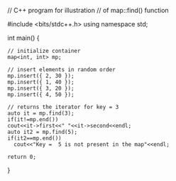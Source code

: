 
// C++ program for illustration 
// of map::find() function 


#include <bits/stdc++.h> 
using namespace std; 

int main() 
{ 

	// initialize container 
	map<int, int> mp; 

	// insert elements in random order 
	mp.insert({ 2, 30 }); 
	mp.insert({ 1, 40 }); 
	mp.insert({ 3, 20 }); 
	mp.insert({ 4, 50 }); 

	// returns the iterator for key = 3 
	auto it = mp.find(3);
    if(it!=mp.end())
    cout<<it->first<<" "<<it->second<<endl;
    auto it2 = mp.find(5);
    if(it2==mp.end())
      cout<<"Key =  5 is not present in the map"<<endl;

	return 0; 
} 

